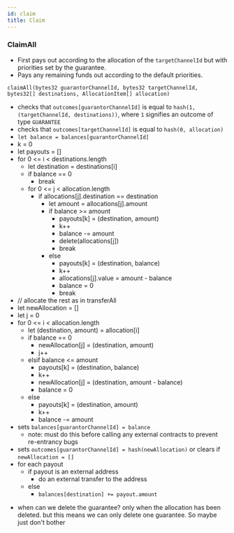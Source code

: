 ```yaml
---
id: claim
title: Claim
---
```


### ClaimAll

- First pays out according to the allocation of the `targetChannelId` but with priorities set by the guarantee.
- Pays any remaining funds out according to the default priorities.

`claimAll(bytes32 guarantorChannelId, bytes32 targetChannelId, bytes32[] destinations, AllocationItem[] allocation)`

- checks that `outcomes[guarantorChannelId]` is equal to `hash(1, (targetChannelId, destinations))`, where `1` signifies an outcome of type `GUARANTEE`
- checks that `outcomes[targetChannelId]` is equal to `hash(0, allocation)`
- `let balance = balances[guarantorChannelId]`
- k = 0
- let payouts = []
- for 0 <= i < destinations.length
  - let destination = destinations[i]
  - if balance == 0
    - break
  - for 0 <= j < allocation.length
    - if allocations[j].destination == destination
      - let amount = allocations[j].amount
      - if balance >= amount
        - payouts[k] = (destination, amount)
        - k++
        - balance -= amount
        - delete(allocations[j])
        - break
      - else
        - payouts[k] = (destination, balance)
        - k++
        - allocations[j].value = amount - balance
        - balance = 0
        - break
- // allocate the rest as in transferAll
- let newAllocation = []
- let j = 0
- for 0 <= i < allocation.length
  - let (destination, amount) = allocation[i]
  - if balance == 0
    - newAllocation[j] = (destination, amount)
    - j++
  - elsif balance <= amount
    - payouts[k] = (destination, balance)
    - k++
    - newAllocation[j] = (destination, amount - balance)
    - balance = 0
  - else
    - payouts[k] = (destination, amount)
    - k++
    - balance -= amount
- sets `balances[guarantorChannelId] = balance`
  - note: must do this before calling any external contracts to prevent re-entrancy bugs
- sets `outcomes[guarantorChannelId] = hash(newAllocation)` or clears if `newAllocation = []`
- for each payout
  - if payout is an external address
    - do an external transfer to the address
  - else
    - `balances[destination] += payout.amount`

* when can we delete the guarantee? only when the allocation has been deleted. but this means we can only delete one guarantee. So maybe just don't bother
